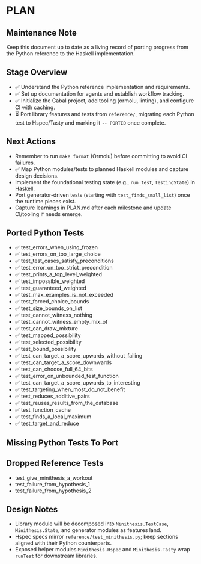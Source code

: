 # PLAN

## Maintenance Note
Keep this document up to date as a living record of porting progress from the Python reference to the Haskell implementation.

## Stage Overview
- ✅ Understand the Python reference implementation and requirements.
- ✅ Set up documentation for agents and establish workflow tracking.
- ✅ Initialize the Cabal project, add tooling (ormolu, linting), and configure CI with caching.
- ⏳ Port library features and tests from `reference/`, migrating each Python test to Hspec/Tasty and marking it `-- PORTED` once complete.

## Next Actions
- Remember to run `make format` (Ormolu) before committing to avoid CI failures.
- ✅ Map Python modules/tests to planned Haskell modules and capture design decisions.
- Implement the foundational testing state (e.g., `run_test`, `TestingState`) in Haskell.
- Port generator-driven tests (starting with `test_finds_small_list`) once the runtime pieces exist.
- Capture learnings in PLAN.md after each milestone and update CI/tooling if needs emerge.


## Ported Python Tests
- ✅ test_errors_when_using_frozen
- ✅ test_errors_on_too_large_choice
- ✅ test_test_cases_satisfy_preconditions
- ✅ test_error_on_too_strict_precondition
 - ✅ test_prints_a_top_level_weighted
 - ✅ test_impossible_weighted
 - ✅ test_guaranteed_weighted
 - ✅ test_max_examples_is_not_exceeded
 - ✅ test_forced_choice_bounds
 - ✅ test_size_bounds_on_list
- ✅ test_cannot_witness_nothing
 - ✅ test_cannot_witness_empty_mix_of
 - ✅ test_can_draw_mixture
 - ✅ test_mapped_possibility
 - ✅ test_selected_possibility
 - ✅ test_bound_possibility
 - ✅ test_can_target_a_score_upwards_without_failing
 - ✅ test_can_target_a_score_downwards
 - ✅ test_can_choose_full_64_bits
 - ✅ test_error_on_unbounded_test_function
- ✅ test_can_target_a_score_upwards_to_interesting
- ✅ test_targeting_when_most_do_not_benefit
- ✅ test_reduces_additive_pairs
- ✅ test_reuses_results_from_the_database
- ✅ test_function_cache
- ✅ test_finds_a_local_maximum
- ✅ test_target_and_reduce

## Missing Python Tests To Port

## Dropped Reference Tests
- test_give_minithesis_a_workout
- test_failure_from_hypothesis_1
- test_failure_from_hypothesis_2

## Design Notes
- Library module will be decomposed into `Minithesis.TestCase`, `Minithesis.State`, and generator modules as features land.
- Hspec specs mirror `reference/test_minithesis.py`; keep sections aligned with their Python counterparts.
- Exposed helper modules `Minithesis.Hspec` and `Minithesis.Tasty` wrap `runTest` for downstream libraries.
